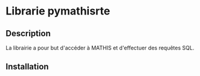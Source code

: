 # Librarie pymathisrte

## Description 
La  librairie a pour but d'accéder à MATHIS et d'effectuer des requêtes SQL. 

## Installation